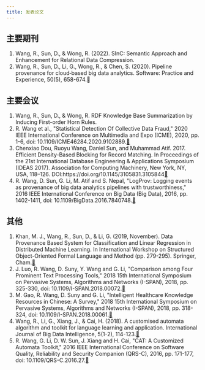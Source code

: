 ```yaml
---
title: 发表论文
---
```


## 主要期刊
<ol class="reference">
  <li>Wang, R., Sun, D., & Wong, R. (2022). SInC: Semantic Approach and Enhancement for Relational Data Compression.</li>
  <li>Wang, R., Sun, D., Li, G., Wong, R., & Chen, S. (2020). Pipeline provenance for cloud‐based big data analytics. Software: Practice and Experience, 50(5), 658-674.<a herf="https://onlinelibrary.wiley.com/doi/abs/10.1002/spe.2744">&#128279;</a></li>
</ol>

## 主要会议
<ol class="reference">
  <li>Wang, R., Sun, D., & Wong, R. RDF Knowledge Base Summarization by Inducing First-order Horn Rules.</li>
  <li>R. Wang et al., "Statistical Detection Of Collective Data Fraud," 2020 IEEE International Conference on Multimedia and Expo (ICME), 2020, pp. 1-6, doi: 10.1109/ICME46284.2020.9102889.<a href="https://ieeexplore.ieee.org/abstract/document/9102889">&#128279;</a></li>
  <li>Chenxiao Dou, Ruoyu Wang, Daniel Sun, and Muhammad Atif. 2017. Efficient Density-Based Blocking for Record Matching. In Proceedings of the 21st International Database Engineering & Applications Symposium (IDEAS 2017). Association for Computing Machinery, New York, NY, USA, 118–126. DOI:https://doi.org/10.1145/3105831.3105844<a href="https://dl.acm.org/doi/abs/10.1145/3105831.3105844">&#128279;</a></li>
  <li>R. Wang, D. Sun, G. Li, M. Atif and S. Nepal, "LogProv: Logging events as provenance of big data analytics pipelines with trustworthiness," 2016 IEEE International Conference on Big Data (Big Data), 2016, pp. 1402-1411, doi: 10.1109/BigData.2016.7840748.<a href="https://ieeexplore.ieee.org/abstract/document/7840748/">&#128279;</a></li>
</ol>

## 其他
<ol class="reference">
  <li>Khan, M. J., Wang, R., Sun, D., & Li, G. (2019, November). Data Provenance Based System for Classification and Linear Regression in Distributed Machine Learning. In International Workshop on Structured Object-Oriented Formal Language and Method (pp. 279-295). Springer, Cham.<a href="https://link.springer.com/chapter/10.1007/978-3-030-41418-4_19">&#128279;</a></li>
  <li>J. Luo, R. Wang, D. Suny, Y. Wang and G. Li, "Comparison among Four Prominent Text Processing Tools," 2018 15th International Symposium on Pervasive Systems, Algorithms and Networks (I-SPAN), 2018, pp. 325-330, doi: 10.1109/I-SPAN.2018.00072.<a href="https://ieeexplore.ieee.org/abstract/document/8636325">&#128279;</a></li>
  <li>M. Gao, R. Wang, D. Suny and G. Li, "Intelligent Healthcare Knowledge Resources in Chinese: A Survey," 2018 15th International Symposium on Pervasive Systems, Algorithms and Networks (I-SPAN), 2018, pp. 318-324, doi: 10.1109/I-SPAN.2018.00061.<a href="https://ieeexplore.ieee.org/abstract/document/8636324/">&#128279;</a></li>
  <li>Wang, R., Li, G., Xiang, J., & Cai, H. (2018). A customised automata algorithm and toolkit for language learning and application. International Journal of Big Data Intelligence, 5(1-2), 114-123.<a href="https://www.inderscienceonline.com/doi/abs/10.1504/IJBDI.2018.088285">&#128279;</a></li>
  <li>R. Wang, G. Li, D. W. Sun, J. Xiang and H. Cai, "CAT: A Customized Automata Toolkit," 2016 IEEE International Conference on Software Quality, Reliability and Security Companion (QRS-C), 2016, pp. 171-177, doi: 10.1109/QRS-C.2016.27.<a href="https://ieeexplore.ieee.org/abstract/document/7573741">&#128279;</a></li>
</ol>